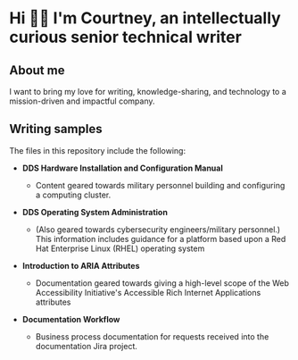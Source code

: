 # Hi 👋🏾 I'm Courtney, an intellectually curious senior technical writer

## About me

I want to bring my love for writing, knowledge-sharing, and technology to a mission-driven and impactful company.

## Writing samples

The files in this repository include the following:

* **DDS Hardware Installation and Configuration Manual**
  * Content geared towards military personnel building and configuring a computing cluster.

* **DDS Operating System Administration**
  * (Also geared towards cybersecurity engineers/military personnel.) This information includes guidance for a platform based upon a Red Hat Enterprise Linux (RHEL) operating system
* **Introduction to ARIA Attributes**

  * Documentation geared towards giving a high-level scope of the Web Accessibility Initiative's Accessible Rich Internet Applications attributes

* **Documentation Workflow**
  * Business process documentation for requests received into the documentation Jira project.
